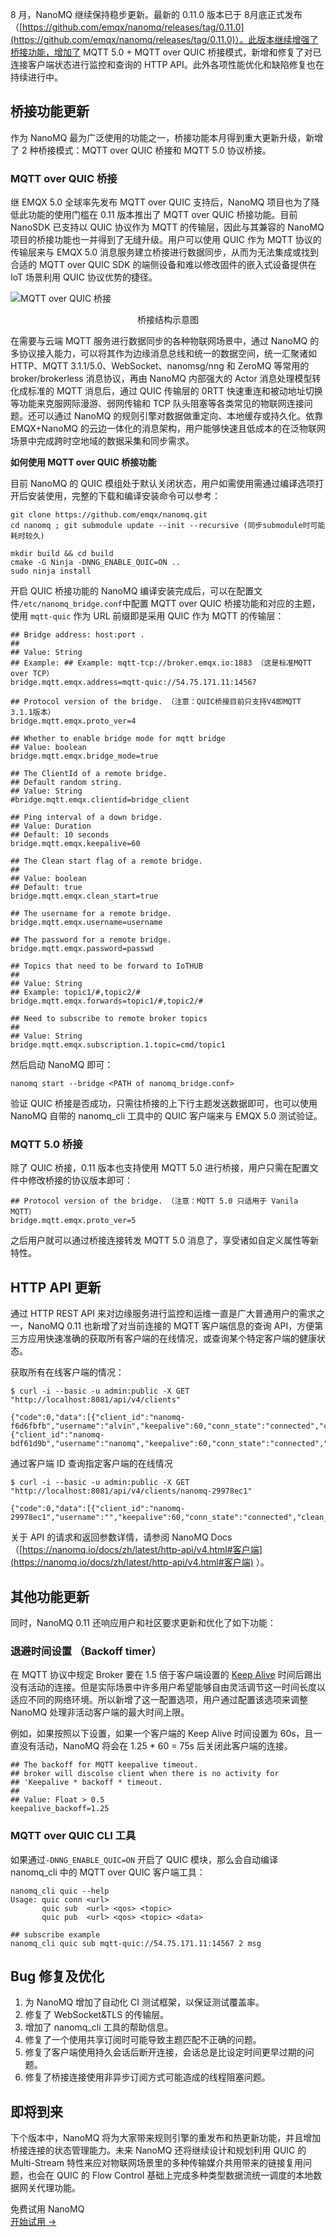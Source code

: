 8 月，NanoMQ 继续保持稳步更新。最新的 0.11.0 版本已于 8月底正式发布（[https://github.com/emqx/nanomq/releases/tag/0.11.0](https://github.com/emqx/nanomq/releases/tag/0.11.0)）。此版本继续增强了桥接功能，增加了 MQTT 5.0 + MQTT over QUIC 桥接模式，新增和修复了对已连接客户端状态进行监控和查询的 HTTP API。此外各项性能优化和缺陷修复也在持续进行中。

## 桥接功能更新

作为 NanoMQ 最为广泛使用的功能之一，桥接功能本月得到重大更新升级，新增了 2 种桥接模式：MQTT over QUIC 桥接和 MQTT 5.0 协议桥接。

### MQTT over QUIC 桥接

继 EMQX 5.0 全球率先发布 MQTT over QUIC 支持后，NanoMQ 项目也为了降低此功能的使用门槛在 0.11 版本推出了 MQTT over QUIC 桥接功能。目前 NanoSDK 已支持以 QUIC 协议作为 MQTT 的传输层，因此与其兼容的 NanoMQ 项目的桥接功能也一并得到了无缝升级。用户可以使用 QUIC 作为 MQTT 协议的传输层来与 EMQX 5.0 消息服务建立桥接进行数据同步，从而为无法集成或找到合适的 MQTT over QUIC SDK 的端侧设备和难以修改固件的嵌入式设备提供在 IoT 场景利用 QUIC 协议优势的捷径。

![MQTT over QUIC 桥接](https://assets.emqx.com/images/cb49af66a1494dfc036a99703835bc58.png)

<center>桥接结构示意图</center>

在需要与云端 MQTT 服务进行数据同步的各种物联网场景中，通过 NanoMQ 的多协议接入能力，可以将其作为边缘消息总线和统一的数据空间，统一汇聚诸如 HTTP、MQTT 3.1.1/5.0、WebSocket、nanomsg/nng  和 ZeroMQ 等常用的 broker/brokerless 消息协议，再由 NanoMQ 内部强大的 Actor 消息处理模型转化成标准的 MQTT 消息后，通过 QUIC 传输层的 0RTT 快速重连和被动地址切换等功能来克服网际漫游、弱网传输和 TCP 队头阻塞等各类常见的物联网连接问题。还可以通过 NanoMQ 的规则引擎对数据做重定向、本地缓存或持久化。依靠 EMQX+NanoMQ 的云边一体化的消息架构，用户能够快速且低成本的在泛物联网场景中完成跨时空地域的数据采集和同步需求。

**如何使用 MQTT over QUIC 桥接功能**

目前 NanoMQ 的 QUIC 模组处于默认关闭状态，用户如需使用需通过编译选项打开后安装使用，完整的下载和编译安装命令可以参考：

```
git clone https://github.com/emqx/nanomq.git
cd nanomq ; git submodule update --init --recursive (同步submodule时可能耗时较久)

mkdir build && cd build
cmake -G Ninja -DNNG_ENABLE_QUIC=ON ..
sudo ninja install
```

开启 QUIC 桥接功能的 NanoMQ 编译安装完成后，可以在配置文件`/etc/nanomq_bridge.conf`中配置 MQTT over QUIC 桥接功能和对应的主题，使用 `mqtt-quic` 作为 URL 前缀即是采用 QUIC 作为 MQTT 的传输层：

```
## Bridge address: host:port .
##
## Value: String
## Example: ## Example: mqtt-tcp://broker.emqx.io:1883 （这是标准MQTT over TCP）
bridge.mqtt.emqx.address=mqtt-quic://54.75.171.11:14567

## Protocol version of the bridge. （注意：QUIC桥接目前只支持V4即MQTT 3.1.1版本）
bridge.mqtt.emqx.proto_ver=4

## Whether to enable bridge mode for mqtt bridge
## Value: boolean
bridge.mqtt.emqx.bridge_mode=true

## The ClientId of a remote bridge.
## Default random string.
## Value: String
#bridge.mqtt.emqx.clientid=bridge_client

## Ping interval of a down bridge.
## Value: Duration
## Default: 10 seconds
bridge.mqtt.emqx.keepalive=60

## The Clean start flag of a remote bridge.
##
## Value: boolean
## Default: true
bridge.mqtt.emqx.clean_start=true

## The username for a remote bridge.
bridge.mqtt.emqx.username=username

## The password for a remote bridge.
bridge.mqtt.emqx.password=passwd

## Topics that need to be forward to IoTHUB
##
## Value: String
## Example: topic1/#,topic2/#
bridge.mqtt.emqx.forwards=topic1/#,topic2/#

## Need to subscribe to remote broker topics
##
## Value: String
bridge.mqtt.emqx.subscription.1.topic=cmd/topic1
```

然后启动 NanoMQ 即可：

```
nanomq start --bridge <PATH of nanomq_bridge.conf>
```

验证 QUIC 桥接是否成功，只需往桥接的上下行主题发送数据即可，也可以使用 NanoMQ 自带的 nanomq_cli 工具中的 QUIC 客户端来与 EMQX 5.0 测试验证。

### MQTT 5.0 桥接

除了 QUIC 桥接，0.11 版本也支持使用 MQTT 5.0 进行桥接，用户只需在配置文件中修改桥接的协议版本即可：

```
## Protocol version of the bridge. （注意：MQTT 5.0 只适用于 Vanila MQTT）
bridge.mqtt.emqx.proto_ver=5
```

之后用户就可以通过桥接连接转发 MQTT 5.0 消息了，享受诸如自定义属性等新特性。

## HTTP API 更新

通过 HTTP REST API 来对边缘服务进行监控和运维一直是广大普通用户的需求之一，NanoMQ 0.11 也新增了对当前连接的 MQTT 客户端信息的查询 API，方便第三方应用快速准确的获取所有客户端的在线情况，或查询某个特定客户端的健康状态。

获取所有在线客户端的情况：

```
$ curl -i --basic -u admin:public -X GET "http://localhost:8081/api/v4/clients"

{"code":0,"data":[{"client_id":"nanomq-f6d6fbfb","username":"alvin","keepalive":60,"conn_state":"connected","clean_start":true,"proto_name":"MQTT","proto_ver":5,"recv_msg":3},{"client_id":"nanomq-bdf61d9b","username":"nanomq","keepalive":60,"conn_state":"connected","clean_start":true,"proto_name":"MQTT","proto_ver":5,"recv_msg":0}]}
```

通过客户端 ID 查询指定客户端的在线情况

```
$ curl -i --basic -u admin:public -X GET "http://localhost:8081/api/v4/clients/nanomq-29978ec1"

{"code":0,"data":[{"client_id":"nanomq-29978ec1","username":"","keepalive":60,"conn_state":"connected","clean_start":true,"proto_name":"MQTT","proto_ver":5}]}
```

关于 API 的请求和返回参数详情，请参阅 NanoMQ Docs（[https://nanomq.io/docs/zh/latest/http-api/v4.html#客户端](https://nanomq.io/docs/zh/latest/http-api/v4.html#客户端) ）。

## 其他功能更新

同时，NanoMQ 0.11 还响应用户和社区要求更新和优化了如下功能：

### 退避时间设置 （Backoff timer）

在 MQTT 协议中规定 Broker 要在 1.5 倍于客户端设置的 [Keep Alive](https://www.emqx.com/zh/blog/mqtt-keep-alive) 时间后踢出没有活动的连接。但是实际场景中许多用户希望能够自由灵活调节这一时间长度以适应不同的网络环境。所以新增了这一配置选项，用户通过配置该选项来调整 NanoMQ 处理非活动客户端的最大时间上限。

例如，如果按照以下设置，如果一个客户端的 Keep Alive 时间设置为 60s，且一直没有活动，NanoMQ 将会在 1.25 * 60 = 75s 后关闭此客户端的连接。

```
## The backoff for MQTT keepalive timeout.
## broker will discolse client when there is no activity for
## 'Keepalive * backoff * timeout.
##
## Value: Float > 0.5
keepalive_backoff=1.25
```

### MQTT over QUIC CLI 工具

如果通过`-DNNG_ENABLE_QUIC=ON` 开启了 QUIC 模块，那么会自动编译 nanomq_cli 中的 MQTT over QUIC  客户端工具：

```
nanomq_cli quic --help
Usage: quic conn <url>
       quic sub  <url> <qos> <topic>
       quic pub  <url> <qos> <topic> <data>
       
## subscribe example
nanomq_cli quic sub mqtt-quic://54.75.171.11:14567 2 msg
```

## Bug 修复及优化

1. 为 NanoMQ 增加了自动化 CI 测试框架，以保证测试覆盖率。
2. 修复了 WebSocket&TLS 的传输层。
3. 增加了 nanomq_cli 工具的帮助信息。
4. 修复了一个使用共享订阅时可能导致主题匹配不正确的问题。
5. 修复了客户端使用持久会话后断开连接，会话总是比设定时间更早过期的问题。
6. 修复了桥接连接使用非异步订阅方式可能造成的线程阻塞问题。

## 即将到来

下个版本中，NanoMQ 将为大家带来规则引擎的重发布和热更新功能，并且增加桥接连接的状态管理能力。未来 NanoMQ 还将继续设计和规划利用 QUIC 的 Multi-Stream 特性来应对物联网场景里的多种传输媒介共用带来的链接复用问题，也会在 QUIC 的 Flow Control 基础上完成多种类型数据流统一调度的本地数据网关代理功能。



<section class="promotion">
    <div>
        免费试用 NanoMQ
    </div>
    <a href="https://www.emqx.com/zh/try?product=nanomq" class="button is-gradient px-5">开始试用 →</a>
</section>
